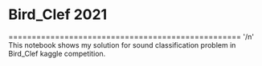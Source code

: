 # Bird_Clef 2021
================================================== '/n'
This notebook shows my solution for sound classification problem in Bird_Clef kaggle competition.

